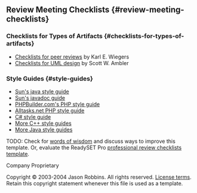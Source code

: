 Review Meeting Checklists {#review-meeting-checklists}
-------------------------

### Checklists for Types of Artifacts {#checklists-for-types-of-artifacts}

-   [Checklists for peer
    reviews](http://processimpact.com/pr_goodies.shtml) by Karl E.
    Wiegers
-   [Checklists for UML design](http://www.modelingstyle.info/) by
    Scott W. Ambler

### Style Guides {#style-guides}

-   [Sun's java style
    guide](http://java.sun.com/docs/codeconv/html/CodeConvTOC.doc.html)
-   [Sun's javadoc
    guide](http://java.sun.com/j2se/javadoc/writingdoccomments/)
-   [PHPBuilder.com's PHP style
    guide](http://www.phpbuilder.com/columns/tim20010101.php3)
-   [Alltasks.net PHP style
    guide](http://alltasks.net/code/php_coding_standard.html)
-   [C\# style
    guide](http://msdn.microsoft.com/library/default.asp?url=/library/en-us/cpgenref/html/cpconnetframeworkdesignguidelines.asp)
-   [More C++ style
    guides](http://directory.google.com/Top/Computers/Programming/Languages/C%2B%2B/Style/)
-   [More Java style
    guides](http://directory.google.com/Top/Computers/Programming/Languages/Java/Coding_Standards/)

TODO: Check for [words of
wisdom](http://readyset.tigris.org/words-of-wisdom/review-meeting-checklists.html)
and discuss ways to improve this template. Or, evaluate the ReadySET Pro
[professional review checklists
template](http://www.readysetpro.com/ "pro use case template and sample test plan").

Company Proprietary

Copyright © 2003-2004 Jason Robbins. All rights reserved. [License
terms](readyset-license.html). Retain this copyright statement whenever
this file is used as a template.


